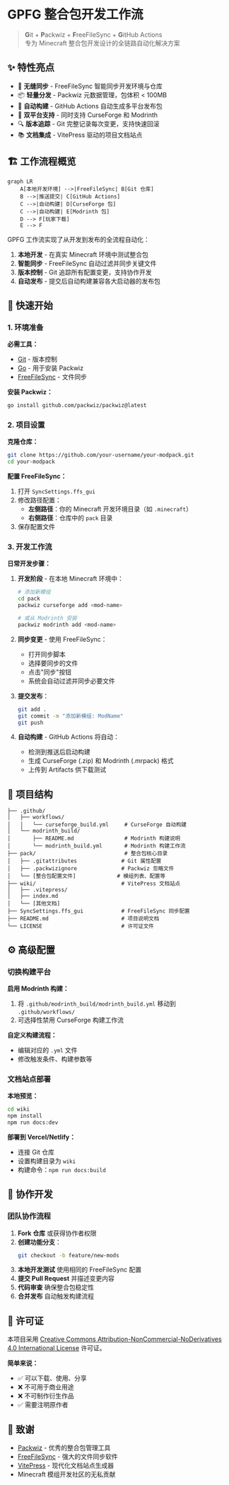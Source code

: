 # GPFG 整合包开发工作流

> **G**it + **P**ackwiz + **F**reeFileSync + **G**itHub Actions  
> 专为 Minecraft 整合包开发设计的全链路自动化解决方案

## ✨ 特性亮点

- 🔄 **无缝同步** - FreeFileSync 智能同步开发环境与仓库
- 📦 **轻量分发** - Packwiz 元数据管理，包体积 < 100MB
- 🚀 **自动构建** - GitHub Actions 自动生成多平台发布包
- 🎯 **双平台支持** - 同时支持 CurseForge 和 Modrinth
- 🔍 **版本追踪** - Git 完整记录每次变更，支持快速回滚
- 📚 **文档集成** - VitePress 驱动的项目文档站点

## 🏗️ 工作流程概览

```mermaid
graph LR
    A[本地开发环境] -->|FreeFileSync| B[Git 仓库]
    B -->|推送提交| C[GitHub Actions]
    C -->|自动构建| D[CurseForge 包]
    C -->|自动构建| E[Modrinth 包]
    D --> F[玩家下载]
    E --> F
```

GPFG 工作流实现了从开发到发布的全流程自动化：

1. **本地开发** - 在真实 Minecraft 环境中测试整合包
2. **智能同步** - FreeFileSync 自动过滤并同步关键文件
3. **版本控制** - Git 追踪所有配置变更，支持协作开发
4. **自动发布** - 提交后自动构建兼容各大启动器的发布包

## 🚀 快速开始

### 1. 环境准备

**必需工具：**
- [Git](https://git-scm.com/) - 版本控制
- [Go](https://golang.org/) - 用于安装 Packwiz
- [FreeFileSync](https://freefilesync.org/) - 文件同步

**安装 Packwiz：**
```bash
go install github.com/packwiz/packwiz@latest
```

### 2. 项目设置

**克隆仓库：**
```bash
git clone https://github.com/your-username/your-modpack.git
cd your-modpack
```

**配置 FreeFileSync：**
1. 打开 `SyncSettings.ffs_gui`
2. 修改路径配置：
   - **左侧路径**：你的 Minecraft 开发环境目录（如 `.minecraft`）
   - **右侧路径**：仓库中的 `pack` 目录
3. 保存配置文件

### 3. 开发工作流

**日常开发步骤：**

1. **开发阶段** - 在本地 Minecraft 环境中：
   ```bash
   # 添加新模组
   cd pack
   packwiz curseforge add <mod-name>
   
   # 或从 Modrinth 安装
   packwiz modrinth add <mod-name>
   ```

2. **同步变更** - 使用 FreeFileSync：
   - 打开同步脚本
   - 选择要同步的文件
   - 点击"同步"按钮
   - 系统会自动过滤并同步必要文件

3. **提交发布**：
   ```bash
   git add .
   git commit -m "添加新模组: ModName"
   git push
   ```

4. **自动构建** - GitHub Actions 将自动：
   - 检测到推送后启动构建
   - 生成 CurseForge (.zip) 和 Modrinth (.mrpack) 格式
   - 上传到 Artifacts 供下载测试

## 📁 项目结构

```
├── .github/
│   ├── workflows/
│   │   └── curseforge_build.yml     # CurseForge 自动构建
│   └── modrinth_build/
│       ├── README.md                # Modrinth 构建说明
│       └── modrinth_build.yml       # Modrinth 构建工作流
├── pack/                            # 整合包核心目录
│   ├── .gitattributes              # Git 属性配置
│   ├── .packwizignore              # Packwiz 忽略文件
│   └── [整合包配置文件]             # 模组列表、配置等
├── wiki/                           # VitePress 文档站点
│   ├── .vitepress/
│   ├── index.md
│   └── [其他文档]
├── SyncSettings.ffs_gui            # FreeFileSync 同步配置
├── README.md                       # 项目说明文档
└── LICENSE                         # 许可证文件
```

## ⚙️ 高级配置

### 切换构建平台

**启用 Modrinth 构建：**
1. 将 `.github/modrinth_build/modrinth_build.yml` 移动到 `.github/workflows/`
2. 可选择性禁用 CurseForge 构建工作流

**自定义构建流程：**
- 编辑对应的 `.yml` 文件
- 修改触发条件、构建参数等

### 文档站点部署

**本地预览：**
```bash
cd wiki
npm install
npm run docs:dev
```

**部署到 Vercel/Netlify：**
- 连接 Git 仓库
- 设置构建目录为 `wiki`
- 构建命令：`npm run docs:build`

## 🤝 协作开发

### 团队协作流程

1. **Fork 仓库** 或获得协作者权限
2. **创建功能分支**：
   ```bash
   git checkout -b feature/new-mods
   ```
3. **本地开发测试** 使用相同的 FreeFileSync 配置
4. **提交 Pull Request** 并描述变更内容
5. **代码审查** 确保整合包稳定性
6. **合并发布** 自动触发构建流程

## 📄 许可证

本项目采用 [Creative Commons Attribution-NonCommercial-NoDerivatives 4.0 International License](http://creativecommons.org/licenses/by-nc-nd/4.0/) 许可证。

**简单来说：**
- ✅ 可以下载、使用、分享
- ❌ 不可用于商业用途
- ❌ 不可制作衍生作品
- ✅ 需要注明原作者

## 🙏 致谢

- [Packwiz](https://github.com/packwiz/packwiz) - 优秀的整合包管理工具
- [FreeFileSync](https://freefilesync.org/) - 强大的文件同步软件
- [VitePress](https://vitepress.dev/) - 现代化文档站点生成器
- Minecraft 模组开发社区的无私贡献